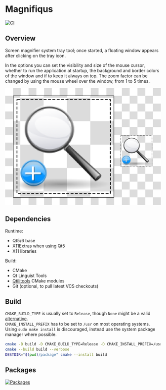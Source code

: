 # Magnifiqus

[![CI]](https://github.com/qtilities/magnifiqus/actions/workflows/build.yml)

## Overview

Screen magnifier system tray tool;
once started, a floating window appears after clicking on the tray icon.

In the options you can set the visibility and size of the mouse cursor,
whether to run the application at startup, the background and border colors of the window
and if to keep it always on top. The zoom factor can be changed by using the mouse wheel
over the window, from 1 to 5 times.

![Screenshot](resources/screenshot.png)

## Dependencies

Runtime:

- Qt5/6 base
- X11Extras when using Qt5
- X11 libraries

Build:

- CMake
- Qt Linguist Tools
- [Qtilitools] CMake modules
- Git (optional, to pull latest VCS checkouts)

## Build

`CMAKE_BUILD_TYPE` is usually set to `Release`, though `None` might be a valid [alternative].<br>
`CMAKE_INSTALL_PREFIX` has to be set to `/usr` on most operating systems.<br>
Using `sudo make install` is discouraged, instead use the system package manager where possible.

```bash
cmake -B build -D CMAKE_BUILD_TYPE=Release -D CMAKE_INSTALL_PREFIX=/usr -W no-dev
cmake --build build --verbose
DESTDIR="$(pwd)/package" cmake --install build
```

## Packages

[![Packages]](https://repology.org/project/magnifiqus/versions)


[alternative]: https://wiki.archlinux.org/title/CMake_package_guidelines#Fixing_the_automatic_optimization_flag_override
[CI]:          https://github.com/qtilities/magnifiqus/actions/workflows/build.yml/badge.svg
[Packages]:    https://repology.org/badge/vertical-allrepos/magnifiqus.svg
[Qt]:          https://qt.io
[Qtilitools]:         https://github.com/qtilities/qtilitools/
